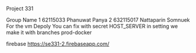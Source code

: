 Project 331

Group Name
1 62115033 Phanuwat Panya
2 632115017 Nattaparin Somnuek
For the vm Depoly
You can fix with secret HOST_SERVER in setting we make it with branches prod-docker

firebase
https://se331-2.firebaseapp.com/
